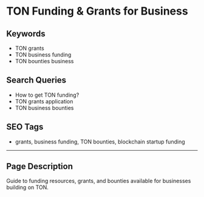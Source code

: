 # TON Funding & Grants for Business

## Keywords
- TON grants
- TON business funding
- TON bounties business

## Search Queries
- How to get TON funding?
- TON grants application
- TON business bounties

## SEO Tags
- grants, business funding, TON bounties, blockchain startup funding

---

## Page Description
Guide to funding resources, grants, and bounties available for businesses building on TON.